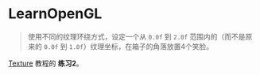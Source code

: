 # LearnOpenGL

> 使用不同的纹理环绕方式，设定一个从 `0.0f` 到 `2.0f` 范围内的（而不是原来的 `0.0f` 到 `1.0f`）纹理坐标，在箱子的角落放置4个笑脸。

[Texture](https://learnopengl.com/#!Getting-started/Textures) 教程的 **练习2**。